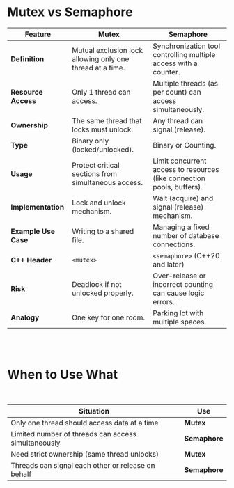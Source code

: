 # Mutex vs Semaphore

| Feature              | **Mutex**                                                 | **Semaphore**                                                          |
| -------------------- | --------------------------------------------------------- | ---------------------------------------------------------------------- |
| **Definition**       | Mutual exclusion lock allowing only one thread at a time. | Synchronization tool controlling multiple access with a counter.       |
| **Resource Access**  | Only 1 thread can access.                                 | Multiple threads (as per count) can access simultaneously.             |
| **Ownership**        | The same thread that locks must unlock.                   | Any thread can signal (release).                                       |
| **Type**             | Binary only (locked/unlocked).                            | Binary or Counting.                                                    |
| **Usage**            | Protect critical sections from simultaneous access.       | Limit concurrent access to resources (like connection pools, buffers). |
| **Implementation**   | Lock and unlock mechanism.                                | Wait (acquire) and signal (release) mechanism.                         |
| **Example Use Case** | Writing to a shared file.                                 | Managing a fixed number of database connections.                       |
| **C++ Header**       | `<mutex>`                                                 | `<semaphore>` (C++20 and later)                                        |
| **Risk**             | Deadlock if not unlocked properly.                        | Over-release or incorrect counting can cause logic errors.             |
| **Analogy**          | One key for one room.                                     | Parking lot with multiple spaces.                                      |
<br><br>


# When to Use What
<br>

| Situation                                           | Use           |
| --------------------------------------------------- | ------------- |
| Only one thread should access data at a time        | **Mutex**     |
| Limited number of threads can access simultaneously | **Semaphore** |
| Need strict ownership (same thread unlocks)         | **Mutex**     |
| Threads can signal each other or release on behalf  | **Semaphore** |
